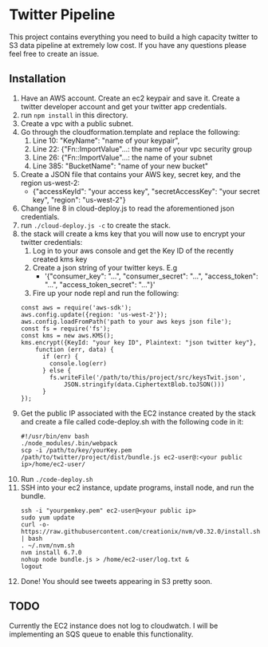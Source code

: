 Twitter Pipeline
================

This project contains everything you need to build a high capacity
twitter to S3 data pipeline at extremely low cost. If you have any
questions please feel free to create an issue.

Installation
------------
 1. Have an AWS account. Create an ec2 keypair and save it. Create a twitter developer account and get your twitter app credentials.
 2. run `npm install` in this directory.
 3. Create a vpc with a public subnet.
 4. Go through the cloudformation.template and replace the following:
    1. Line 10: "KeyName": "name of your keypair",
    2. Line 22: {"Fn::ImportValue"...: the name of your vpc security group
    3. Line 26: {"Fn::ImportValue"...: the name of your subnet
    4. Line 385: "BucketName": "name of your new bucket"
 5. Create a JSON file that contains your AWS key, secret key, and the region us-west-2:
    * {"accessKeyId": "your access key", "secretAccessKey": "your secret key", "region": "us-west-2"}
 6. Change line 8 in cloud-deploy.js to read the aforementioned json credentials.
 7. run `./cloud-deploy.js -c` to create the stack.
 8. the stack will create a kms key that you will now use to encrypt your twitter credentials:
    1. Log in to your aws console and get the Key ID of the recently created kms key
    2. Create a json string of your twitter keys. E.g
        * '{"consumer_key": "...", "consumer_secret": "...", "access_token": "...", "access_token_secret":  "..."}'
    3. Fire up your node repl and run the following:
    ```
    const aws = require('aws-sdk');
    aws.config.update({region: 'us-west-2'});
    aws.config.loadFromPath('path to your aws keys json file');
    const fs = require('fs');
    const kms = new aws.KMS();
    kms.encrypt({KeyId: "your key ID", Plaintext: "json twitter key"},
        function (err, data) {
          if (err) {
            console.log(err)
          } else {
            fs.writeFile('/path/to/this/project/src/keysTwit.json',
                JSON.stringify(data.CiphertextBlob.toJSON()))
          }
    });
    ```
 9. Get the public IP associated with the EC2 instance created by the stack and create a file called code-deploy.sh with the following code in it:
     ```
     #!/usr/bin/env bash
     ./node_modules/.bin/webpack
     scp -i /path/to/key/yourKey.pem /path/to/twitter/project/dist/bundle.js ec2-user@:<your public ip>/home/ec2-user/
     ```
10. Run `./code-deploy.sh`
11. SSH into your ec2 instance, update programs, install node, and run the bundle.
    ```
    ssh -i "yourpemkey.pem" ec2-user@<your public ip>
    sudo yum update
    curl -o- https://raw.githubusercontent.com/creationix/nvm/v0.32.0/install.sh | bash
    . ~/.nvm/nvm.sh
    nvm install 6.7.0
    nohup node bundle.js > /home/ec2-user/log.txt &
    logout
    ```
12. Done! You should see tweets appearing in S3 pretty soon.

TODO
----
Currently the EC2 instance does not log to cloudwatch. I will be implementing an SQS queue to enable this functionality.

